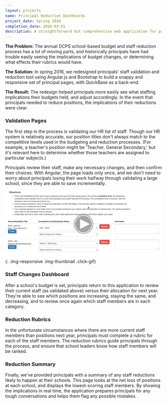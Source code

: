 ```yaml
---
layout: projects
name: Principal Reduction Dashboards
project_date: Spring 2016
completion_date: 2016-03-01
description: A straightforward but comprehensive web application for principals to use during the annual budgeting and reduction process, in order to make the most informed staffing decisions for their schools.
---
```


__The Problem:__ The annual DCPS school-based budget and staff reduction process has a lot of moving parts, and historically principals have had trouble easily seeing the implications of budget changes, or determining what effects their rubrics would have.

__The Solution:__ In spring 2016, we redesigned principals' staff validation and reduction tool using Angular.js and Bootstrap to build a snappy and responsive set of principal pages, with QuickBase as a back-end.

__The Result:__ The redesign helped principals more easily see what staffing implications their budgets held, and adjust accordingly. In the event that principals needed to reduce positions, the implications of their reductions were clear.

### Validation Pages

The first step in the process is validating our HR list of staff. Though our HR system is relatively accurate, our position titles don't always match to the competitive levels used in the budgeting and reduction processes. (For example, a teacher's position might be 'Teacher, General Secondary,' but it's relevant here to determine whether those teachers are assigned to particular subjects.)

Principals review their staff, make any necessary changes, and then confirm their choices. With Angular, the page loads only once, and we don't need to worry about principals losing their work halfway through validating a large school, since they are able to save incrementally.

![validation_dashboard](/img/portfolio/reduction/validation.png){: .img-responsive .img-thumbnail .click-gif}

### Staff Changes Dashboard

After a school's budget is set, principals return to this application to review their current staff (as validated above) versus their allocation for next year. They're able to see which positions are increasing, staying the same, and decreasing, and to review once again which staff members are in each category.

### Reduction Rubrics

In the unfortunate circumstances where there are more current staff members than positions next year, principals must complete a rubric for each of the staff members. The reduction rubrics guide principals through the process, and ensure that school leaders know how staff members will be ranked.

### Reduction Summary

Finally, we've provided principals with a summary of any staff reductions likely to happen at their schools. This page looks at the net loss of positions at each school, and displays the lowest-scoring staff members. By showing the implications in real time, the application prepares principals for any tough conversations and helps them flag any possible mistakes.
